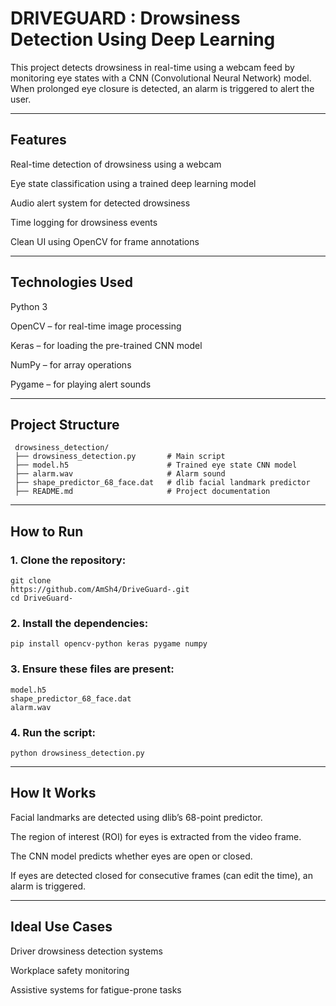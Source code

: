 # DRIVEGUARD : Drowsiness Detection Using Deep Learning

This project detects drowsiness in real-time using a webcam feed by monitoring eye states with a CNN (Convolutional Neural Network) model. When prolonged eye closure is detected, an alarm is triggered to alert the user.


---

## Features

Real-time detection of drowsiness using a webcam

Eye state classification using a trained deep learning model

Audio alert system for detected drowsiness

Time logging for drowsiness events

Clean UI using OpenCV for frame annotations



---

## Technologies Used

Python 3

  OpenCV – for real-time image processing

  Keras – for loading the pre-trained CNN model

  NumPy – for array operations

  Pygame – for playing alert sounds



---

## Project Structure

     drowsiness_detection/
     ├── drowsiness_detection.py       # Main script
     ├── model.h5                      # Trained eye state CNN model
     ├── alarm.wav                     # Alarm sound
     ├── shape_predictor_68_face.dat   # dlib facial landmark predictor
     ├── README.md                     # Project documentation


---

## How to Run

### 1. Clone the repository:

    git clone 
    https://github.com/AmSh4/DriveGuard-.git
    cd DriveGuard-


### 2. Install the dependencies:

    pip install opencv-python keras pygame numpy


### 3. Ensure these files are present:

    model.h5
    shape_predictor_68_face.dat
    alarm.wav



### 4. Run the script:

    python drowsiness_detection.py




---

## How It Works

Facial landmarks are detected using dlib’s 68-point predictor.

The region of interest (ROI) for eyes is extracted from the video frame.

The CNN model predicts whether eyes are open or closed.

If eyes are detected closed for consecutive frames (can edit the time), an alarm is triggered.



---

## Ideal Use Cases

Driver drowsiness detection systems

Workplace safety monitoring

Assistive systems for fatigue-prone tasks
